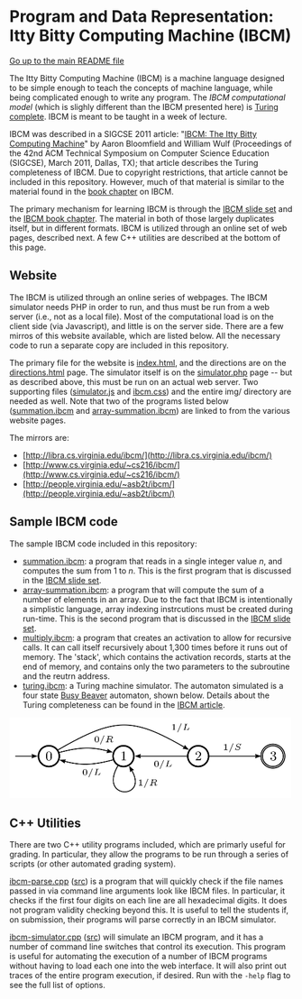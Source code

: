 Program and Data Representation: Itty Bitty Computing Machine (IBCM)
====================================================================

[Go up to the main README file](../README.html)

The Itty Bitty Computing Machine (IBCM) is a machine language designed
to be simple enough to teach the concepts of machine language, while
being complicated enough to write any program.  The *IBCM
computational model* (which is slighly different than the IBCM
presented here) is [Turing
complete](http://en.wikipedia.org/wiki/Turing_complete).  IBCM is
meant to be taught in a week of lecture.

IBCM was described in a SIGCSE 2011 article: "[IBCM: The Itty Bitty
Computing Machine](http://dl.acm.org/citation.cfm?id=1953273)" by
Aaron Bloomfield and William Wulf (Proceedings of the 42nd ACM
Technical Symposium on Computer Science Education (SIGCSE), March
2011, Dallas, TX); that article describes the Turing completeness of
IBCM.  Due to copyright restrictions, that article cannot be included
in this repository.  However, much of that material is similar to the
material found in the [book chapter](../book/index.html) on IBCM.

The primary mechanism for learning IBCM is through the [IBCM slide
set](../slides/08-ibcm.html) and the [IBCM book
chapter](../book/ibcm-chapter.pdf).  The material in both of those largely
duplicates itself, but in different formats.  IBCM is utilized through
an online set of web pages, described next.  A few C++ utilities are
described at the bottom of this page.


Website
-------

The IBCM is utilized through an online series of webpages.  The IBCM
simulator needs PHP in order to run, and thus must be run from a web
server (i.e., not as a local file).  Most of the computational load is
on the client side (via Javascript), and little is on the server side.
There are a few mirros of this website available, which are listed
below.  All the necessary code to run a separate copy are included in
this repository.

The primary file for the website is [index.html](index.html), and the
directions are on the [directions.html](directions.html) page.  The
simulator itself is on the [simulator.php](simulator.php) page -- but
as described above, this must be run on an actual web server.  Two
supporting files ([simulator.js](simulator.js) and
[ibcm.css](ibcm.css)) and the entire img/ directory are needed as
well.  Note that two of the programs listed below
([summation.ibcm](summation.ibcm) and
[array-summation.ibcm](array-summation.ibcm)) are linked to from the
various website pages.

The mirrors are:


- [http://libra.cs.virginia.edu/ibcm/](http://libra.cs.virginia.edu/ibcm/)
- [http://www.cs.virginia.edu/~cs216/ibcm/](http://www.cs.virginia.edu/~cs216/ibcm/)
- [http://people.virginia.edu/~asb2t/ibcm/](http://people.virginia.edu/~asb2t/ibcm/)


Sample IBCM code
----------------

The sample IBCM code included in this repository:

- [summation.ibcm](summation.ibcm): a program that reads in a single
  integer value *n*, and computes the sum from 1 to *n*. This is the
  first program that is discussed in the [IBCM slide
  set](../slides/08-ibcm.html).
- [array-summation.ibcm](array-summation.ibcm): a program that will
  compute the sum of a number of elements in an array.  Due to the
  fact that IBCM is intentionally a simplistic language, array
  indexing instrcutions must be created during run-time.  This is the
  second program that is discussed in the [IBCM slide
  set](../slides/08-ibcm.html).
- [multiply.ibcm](multiply.ibcm): a program that creates an activation
  to allow for recursive calls.  It can call itself recursively about
  1,300 times before it runs out of memory.  The 'stack', which
  contains the activation records, starts at the end of memory, and
  contains only the two parameters to the subroutine and the reutrn
  address.
- [turing.ibcm](turing.ibcm): a Turing machine simulator.  The
  automaton simulated is a four state [Busy
  Beaver](http://en.wikipedia.org/wiki/Busy_beaver) automaton, shown
  below.  Details about the Turing completeness can be found in the
  [IBCM article](dl.acm.org/citation.cfm?id=1953273).

![Busy Beaver automaton](busy-beaver.png)


C++ Utilities
-------------

There are two C++ utility programs included, which are primarly useful
for grading.  In particular, they allow the programs to be run through
a series of scripts (or other automated grading system).

[ibcm-parse.cpp](ibcm-parse.cpp.html) ([src](ibcm-parse.cpp)) is a
program that will quickly check if the file names passed in via
command line arguments look like IBCM files.  In particular, it checks
if the first four digits on each line are all hexadecimal digits.  It
does not program validity checking beyond this.  It is useful to tell
the students if, on submission, their programs will parse correctly in
an IBCM simulator.

[ibcm-simulator.cpp](ibcm-simulator.cpp.html)
([src](ibcm-simulator.cpp)) will simulate an IBCM program, and it has
a number of command line switches that control its execution.  This
program is useful for automating the execution of a number of IBCM
programs without having to load each one into the web interface.  It
will also print out traces of the entire program execution, if
desired.  Run with the `-help` flag to see the full list of options.
